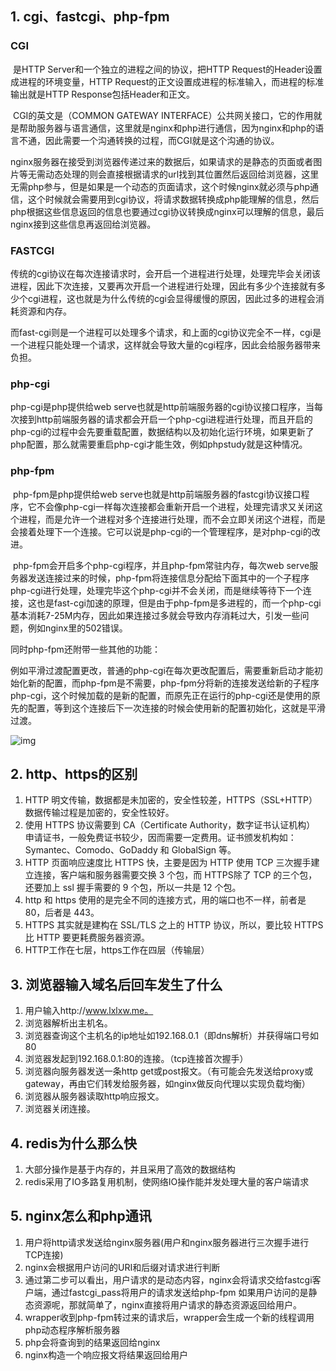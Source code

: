 ## 1. cgi、fastcgi、php-fpm

### CGI

​		是HTTP Server和一个独立的进程之间的协议，把HTTP Request的Header设置成进程的环境变量，HTTP Request的正文设置成进程的标准输入，而进程的标准输出就是HTTP Response包括Header和正文。

​		CGI的英文是（COMMON GATEWAY INTERFACE）公共网关接口，它的作用就是帮助服务器与语言通信，这里就是nginx和php进行通信，因为nginx和php的语言不通，因此需要一个沟通转换的过程，而CGI就是这个沟通的协议。


​		nginx服务器在接受到浏览器传递过来的数据后，如果请求的是静态的页面或者图片等无需动态处理的则会直接根据请求的url找到其位置然后返回给浏览器，这里无需php参与，但是如果是一个动态的页面请求，这个时候nginx就必须与php通信，这个时候就会需要用到cgi协议，将请求数据转换成php能理解的信息，然后php根据这些信息返回的信息也要通过cgi协议转换成nginx可以理解的信息，最后nginx接到这些信息再返回给浏览器。

### FASTCGI

传统的cgi协议在每次连接请求时，会开启一个进程进行处理，处理完毕会关闭该进程，因此下次连接，又要再次开启一个进程进行处理，因此有多少个连接就有多少个cgi进程，这也就是为什么传统的cgi会显得缓慢的原因，因此过多的进程会消耗资源和内存。

而fast-cgi则是一个进程可以处理多个请求，和上面的cgi协议完全不一样，cgi是一个进程只能处理一个请求，这样就会导致大量的cgi程序，因此会给服务器带来负担。

### php-cgi

php-cgi是php提供给web serve也就是http前端服务器的cgi协议接口程序，当每次接到http前端服务器的请求都会开启一个php-cgi进程进行处理，而且开启的php-cgi的过程中会先要重载配置，数据结构以及初始化运行环境，如果更新了php配置，那么就需要重启php-cgi才能生效，例如phpstudy就是这种情况。

### php-fpm

​		php-fpm是php提供给web serve也就是http前端服务器的fastcgi协议接口程序，它不会像php-cgi一样每次连接都会重新开启一个进程，处理完请求又关闭这个进程，而是允许一个进程对多个连接进行处理，而不会立即关闭这个进程，而是会接着处理下一个连接。它可以说是php-cgi的一个管理程序，是对php-cgi的改进。

​		php-fpm会开启多个php-cgi程序，并且php-fpm常驻内存，每次web serve服务器发送连接过来的时候，php-fpm将连接信息分配给下面其中的一个子程序php-cgi进行处理，处理完毕这个php-cgi并不会关闭，而是继续等待下一个连接，这也是fast-cgi加速的原理，但是由于php-fpm是多进程的，而一个php-cgi基本消耗7-25M内存，因此如果连接过多就会导致内存消耗过大，引发一些问题，例如nginx里的502错误。

同时php-fpm还附带一些其他的功能：

例如平滑过渡配置更改，普通的php-cgi在每次更改配置后，需要重新启动才能初始化新的配置，而php-fpm是不需要，php-fpm分将新的连接发送给新的子程序php-cgi，这个时候加载的是新的配置，而原先正在运行的php-cgi还是使用的原先的配置，等到这个连接后下一次连接的时候会使用新的配置初始化，这就是平滑过渡。

![img](https://img.yluchao.cn/typora/ac3f21fc4d00493e06b5657c0be04c57.png)

## 2. http、https的区别

1. HTTP 明文传输，数据都是未加密的，安全性较差，HTTPS（SSL+HTTP） 数据传输过程是加密的，安全性较好。
2. 使用 HTTPS 协议需要到 CA（Certificate Authority，数字证书认证机构） 申请证书，一般免费证书较少，因而需要一定费用。证书颁发机构如：Symantec、Comodo、GoDaddy 和 GlobalSign 等。
3. HTTP 页面响应速度比 HTTPS 快，主要是因为 HTTP 使用 TCP 三次握手建立连接，客户端和服务器需要交换 3 个包，而 HTTPS除了 TCP 的三个包，还要加上 ssl 握手需要的 9 个包，所以一共是 12 个包。
4. http 和 https 使用的是完全不同的连接方式，用的端口也不一样，前者是 80，后者是 443。
5. HTTPS 其实就是建构在 SSL/TLS 之上的 HTTP 协议，所以，要比较 HTTPS 比 HTTP 要更耗费服务器资源。
6. HTTP工作在七层，https工作在四层（传输层）

## 3. 浏览器输入域名后回车发生了什么

1. 用户输入http://www.lxlxw.me。
2. 浏览器解析出主机名。
3. 浏览器查询这个主机名的ip地址如192.168.0.1（即dns解析）并获得端口号如80
4. 浏览器发起到192.168.0.1:80的连接。（tcp连接首次握手）
5. 浏览器向服务器发送一条http get或post报文。（有可能会先发送给proxy或gateway，再由它们转发给服务器，如nginx做反向代理以实现负载均衡）
6. 浏览器从服务器读取http响应报文。
7. 浏览器关闭连接。

## 4. redis为什么那么快

1. 大部分操作是基于内存的，并且采用了高效的数据结构
2. redis采用了IO多路复用机制，使网络IO操作能并发处理大量的客户端请求

## 5. nginx怎么和php通讯

1. 用户将http请求发送给nginx服务器(用户和nginx服务器进行三次握手进行TCP连接)
2. nginx会根据用户访问的URI和后缀对请求进行判断
3. 通过第二步可以看出，用户请求的是动态内容，nginx会将请求交给fastcgi客户端，通过fastcgi_pass将用户的请求发送给php-fpm
    如果用户访问的是静态资源呢，那就简单了，nginx直接将用户请求的静态资源返回给用户。
4. wrapper收到php-fpm转过来的请求后，wrapper会生成一个新的线程调用php动态程序解析服务器
5. php会将查询到的结果返回给nginx
6. nginx构造一个响应报文将结果返回给用户